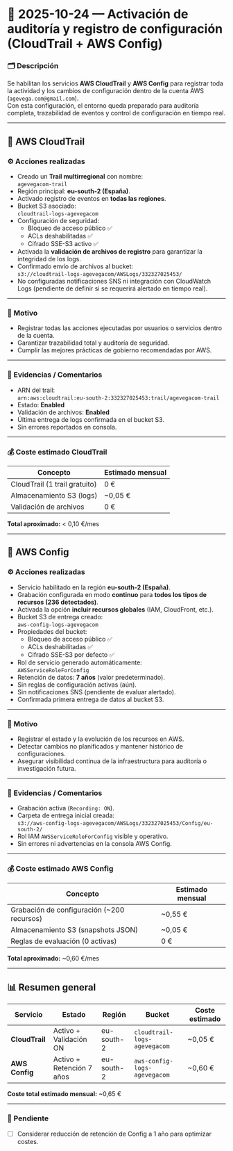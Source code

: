 # 🧩 2025-10-24 — Activación de auditoría y registro de configuración (CloudTrail + AWS Config)

### 🗂️ Descripción
Se habilitan los servicios **AWS CloudTrail** y **AWS Config** para registrar toda la actividad y los cambios de configuración dentro de la cuenta AWS (`agevega.com@gmail.com`).  
Con esta configuración, el entorno queda preparado para auditoría completa, trazabilidad de eventos y control de configuración en tiempo real.

---

## 🧾 AWS CloudTrail

### ⚙️ Acciones realizadas
- Creado un **Trail multirregional** con nombre:  
  `agevegacom-trail`
- Región principal: **eu-south-2 (España)**.
- Activado registro de eventos en **todas las regiones**.
- Bucket S3 asociado:  
  `cloudtrail-logs-agevegacom`
- Configuración de seguridad:
  - Bloqueo de acceso público ✅  
  - ACLs deshabilitadas ✅  
  - Cifrado SSE-S3 activo ✅  
- Activada la **validación de archivos de registro** para garantizar la integridad de los logs.  
- Confirmado envío de archivos al bucket:  
  `s3://cloudtrail-logs-agevegacom/AWSLogs/332327025453/`
- No configuradas notificaciones SNS ni integración con CloudWatch Logs (pendiente de definir si se requerirá alertado en tiempo real).

---

### 🎯 Motivo
- Registrar todas las acciones ejecutadas por usuarios o servicios dentro de la cuenta.  
- Garantizar trazabilidad total y auditoría de seguridad.  
- Cumplir las mejores prácticas de gobierno recomendadas por AWS.

---

### 🧾 Evidencias / Comentarios
- ARN del trail:  
  `arn:aws:cloudtrail:eu-south-2:332327025453:trail/agevegacom-trail`
- Estado: **Enabled**
- Validación de archivos: **Enabled**
- Última entrega de logs confirmada en el bucket S3.
- Sin errores reportados en consola.

---

### 💰 Coste estimado CloudTrail
| Concepto | Estimado mensual |
|-----------|------------------|
| CloudTrail (1 trail gratuito) | 0 € |
| Almacenamiento S3 (logs) | ~0,05 € |
| Validación de archivos | 0 € |
**Total aproximado:** < 0,10 €/mes

---

## 🧩 AWS Config

### ⚙️ Acciones realizadas
- Servicio habilitado en la región **eu-south-2 (España)**.
- Grabación configurada en modo **continuo** para **todos los tipos de recursos (236 detectados)**.  
- Activada la opción **incluir recursos globales** (IAM, CloudFront, etc.).  
- Bucket S3 de entrega creado:  
  `aws-config-logs-agevegacom`
- Propiedades del bucket:
  - Bloqueo de acceso público ✅  
  - ACLs deshabilitadas ✅  
  - Cifrado SSE-S3 por defecto ✅  
- Rol de servicio generado automáticamente:  
  `AWSServiceRoleForConfig`
- Retención de datos: **7 años** (valor predeterminado).  
- Sin reglas de configuración activas (aún).  
- Sin notificaciones SNS (pendiente de evaluar alertado).  
- Confirmada primera entrega de datos al bucket S3.

---

### 🎯 Motivo
- Registrar el estado y la evolución de los recursos en AWS.  
- Detectar cambios no planificados y mantener histórico de configuraciones.  
- Asegurar visibilidad continua de la infraestructura para auditoría o investigación futura.

---

### 🧾 Evidencias / Comentarios
- Grabación activa (`Recording: ON`).  
- Carpeta de entrega inicial creada:  
  `s3://aws-config-logs-agevegacom/AWSLogs/332327025453/Config/eu-south-2/`  
- Rol IAM `AWSServiceRoleForConfig` visible y operativo.  
- Sin errores ni advertencias en la consola AWS Config.

---

### 💰 Coste estimado AWS Config
| Concepto | Estimado mensual |
|-----------|------------------|
| Grabación de configuración (~200 recursos) | ~0,55 € |
| Almacenamiento S3 (snapshots JSON) | ~0,05 € |
| Reglas de evaluación (0 activas) | 0 € |
**Total aproximado:** ~0,60 €/mes

---

## 📊 Resumen general

| Servicio | Estado | Región | Bucket | Coste estimado |
|-----------|--------|--------|--------|----------------|
| **CloudTrail** | Activo + Validación ON | eu-south-2 | `cloudtrail-logs-agevegacom` | ~0,05 € |
| **AWS Config** | Activo + Retención 7 años | eu-south-2 | `aws-config-logs-agevegacom` | ~0,60 € |

**Coste total estimado mensual:** ~0,65 €

---

### 🚧 Pendiente
- [ ] Considerar reducción de retención de Config a 1 año para optimizar costes.
